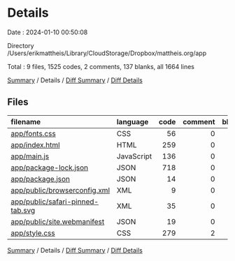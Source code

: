 # Details

Date : 2024-01-10 00:50:08

Directory /Users/erikmattheis/Library/CloudStorage/Dropbox/mattheis.org/app

Total : 9 files,  1525 codes, 2 comments, 137 blanks, all 1664 lines

[Summary](results.md) / Details / [Diff Summary](diff.md) / [Diff Details](diff-details.md)

## Files
| filename | language | code | comment | blank | total |
| :--- | :--- | ---: | ---: | ---: | ---: |
| [app/fonts.css](/app/fonts.css) | CSS | 56 | 0 | 7 | 63 |
| [app/index.html](/app/index.html) | HTML | 259 | 0 | 25 | 284 |
| [app/main.js](/app/main.js) | JavaScript | 136 | 0 | 40 | 176 |
| [app/package-lock.json](/app/package-lock.json) | JSON | 718 | 0 | 1 | 719 |
| [app/package.json](/app/package.json) | JSON | 14 | 0 | 1 | 15 |
| [app/public/browserconfig.xml](/app/public/browserconfig.xml) | XML | 9 | 0 | 0 | 9 |
| [app/public/safari-pinned-tab.svg](/app/public/safari-pinned-tab.svg) | XML | 35 | 0 | 1 | 36 |
| [app/public/site.webmanifest](/app/public/site.webmanifest) | JSON | 19 | 0 | 1 | 20 |
| [app/style.css](/app/style.css) | CSS | 279 | 2 | 61 | 342 |

[Summary](results.md) / Details / [Diff Summary](diff.md) / [Diff Details](diff-details.md)